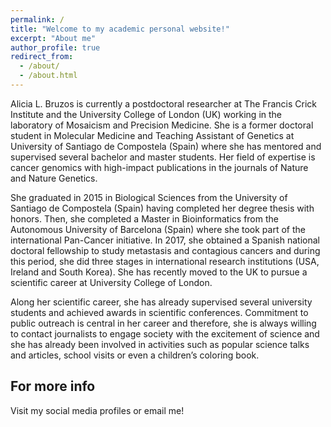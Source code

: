 ```yaml
---
permalink: /
title: "Welcome to my academic personal website!"
excerpt: "About me"
author_profile: true
redirect_from: 
  - /about/
  - /about.html
---
```


Alicia L. Bruzos is currently a postdoctoral researcher at The Francis Crick Institute and the University College of London (UK) working in the laboratory of Mosaicism and Precision Medicine. She is a former doctoral student in Molecular Medicine and Teaching Assistant of Genetics at University of Santiago de Compostela (Spain) where she has mentored and supervised several bachelor and master students. Her field of expertise is cancer genomics with high-impact publications in the journals of Nature and Nature Genetics. 

She graduated in 2015 in Biological Sciences from the University of Santiago de Compostela (Spain) having completed her degree thesis with honors. Then, she completed a Master in Bioinformatics from the Autonomous University of Barcelona (Spain) where she took part of the international Pan-Cancer initiative. In 2017, she obtained a Spanish national doctoral fellowship to study metastasis and contagious cancers and during this period, she did three stages in international research institutions (USA, Ireland and South Korea). She has recently moved to the UK to pursue a scientific career at University College of London.

Along her scientific career, she has already supervised several university students and achieved awards in scientific conferences. Commitment to public outreach is central in her career and therefore, she is always willing to contact journalists to engage society with the excitement of science and she has already been involved in activities such as popular science talks and articles, school visits or even a children’s coloring book. 

For more info
------
Visit my social media profiles or email me!

